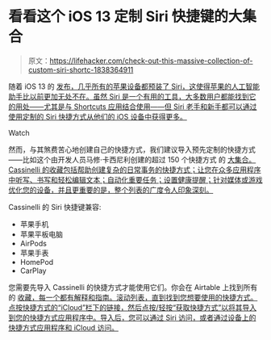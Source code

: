 # 看看这个 iOS 13 定制 Siri 快捷键的大集合

> 原文：<https://lifehacker.com/check-out-this-massive-collection-of-custom-siri-shortc-1838364911>

随着 iOS 13 的 [发布，几乎所有的苹果设备都预装了 Siri，这使得苹果的人工智能助手比以前更加无处不在。虽然 Siri 是一个有用的工具，大多数用户都能找到它的用处——尤其是与 Shortcuts 应用结合使用——但 Siri 老手和新手都可以通过使用定制的 Siri 快捷方式从他们的 iOS 设备中获得更多。](https://www.lifehacker.com.au/2019/09/find-out-if-your-iphone-or-ipad-can-download-ios-13/) 

Watch

然而，与其煞费苦心地创建自己的快捷方式，我们建议导入预先定制的快捷方式——比如这个由开发人员马修·卡西尼利创建的超过 150 个快捷方式 的 [大集合。Cassinelli 的收藏包括帮助创建复杂的日常事务的快捷方式；让您在众多应用程序中听写、书写和轻松编辑文本；自动化重要任务；设置健康提醒；针对媒体或游戏优化您的设备，并且更重要的是，整个列表的广度令人印象深刻。](https://www.matthewcassinelli.com/ios-13-siri-shortcuts-library/)

Cassinelli 的 Siri 快捷键兼容:

*   苹果手机
*   苹果平板电脑
*   AirPods
*   苹果手表
*   HomePod
*   CarPlay

您需要先导入 Cassinelli 的快捷方式才能使用它们。你会在 Airtable 上找到所有的 [收藏，每一个都有解释和指南。滚动列表，直到找到您想要使用的快捷方式。点按快捷方式的“iCloud”栏下的链接，然后点按/轻按“获取快捷方式”以将其导入到您的快捷方式应用程序中。导入后，您可以通过 Siri 访问，或者通过设备上的快捷方式应用程序和 iCloud 访问。](https://airtable.com/shrhYQ0UVa0UBavpU/tblsM2nRGxtYcxKF1?backgroundColor=blue&viewControls=on&blocks=hide)